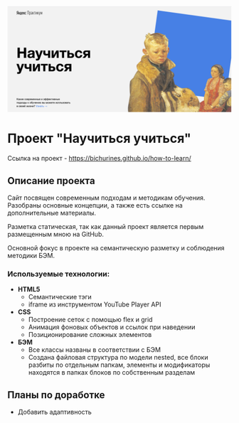 ![Header](./images/readme/readme__header.png "Header")

# Проект "Научиться учиться"
Ссылка на проект - https://bichurines.github.io/how-to-learn/

## Описание проекта
Сайт посвящен современным подходам и методикам обучения. Разобраны основные концепции, а также есть ссылке на дополнительные материалы.

Разметка статическая, так как данный проект является первым размещенным мною на GitHub.

Основной фокус в проекте на семантическую разметку и соблюдения методики БЭМ.

### Используемые технологии:
* __HTML5__
  * Семантические тэги
  * iframe из инструментом YouTube Player API
* __CSS__
  * Построение сеток с помощью flex и grid
  * Анимация фоновых объектов и ссылок при наведении
  * Позиционирование сложных элементов
* __БЭМ__
  * Все классы названы в соответствии с БЭМ
  * Создана файловая структура по модели nested, все блоки разбиты по отдельным папкам, элементы и модификаторы находятся в папках блоков по собственным разделам

## Планы по доработке

* Добавить адаптивность
